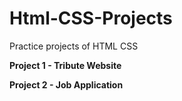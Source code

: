 # Html-CSS-Projects
Practice projects of HTML CSS



**Project 1 - Tribute Website**

**Project 2 - Job Application**
